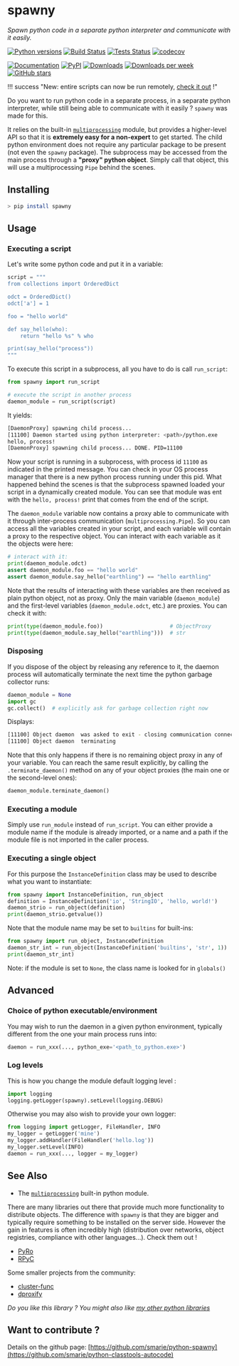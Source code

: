# spawny

*Spawn python code in a separate python interpreter and communicate with it easily.*

[![Python versions](https://img.shields.io/pypi/pyversions/getversion.svg)](https://pypi.python.org/pypi/getversion/) [![Build Status](https://travis-ci.org/smarie/python-spawny.svg?branch=master)](https://travis-ci.org/smarie/python-spawny) [![Tests Status](https://smarie.github.io/python-spawny/junit/junit-badge.svg?dummy=8484744)](https://smarie.github.io/python-spawny/junit/report.html) [![codecov](https://codecov.io/gh/smarie/python-spawny/branch/master/graph/badge.svg)](https://codecov.io/gh/smarie/python-spawny)

[![Documentation](https://img.shields.io/badge/doc-latest-blue.svg)](https://smarie.github.io/python-spawny/) [![PyPI](https://img.shields.io/pypi/v/spawny.svg)](https://pypi.python.org/pypi/spawny/) [![Downloads](https://pepy.tech/badge/spawny)](https://pepy.tech/project/spawny) [![Downloads per week](https://pepy.tech/badge/spawny/week)](https://pepy.tech/project/spawny) [![GitHub stars](https://img.shields.io/github/stars/smarie/python-spawny.svg)](https://github.com/smarie/python-spawny/stargazers)

!!! success "New: entire scripts can now be run remotely, [check it out](#executing-a-script) !"

Do you want to run python code in a separate process, in a separate python interpreter, while still being able to communicate with it easily ? `spawny` was made for this. 

It relies on the built-in [`multiprocessing`](https://docs.python.org/3/library/multiprocessing.html#module-multiprocessing) module, but provides a higher-level API so that it is **extremely easy for a non-expert** to get started. The child python environment does not require any particular package to be present (not even the `spawny` package). The subprocess may be accessed from the main process through a **"proxy" python object**. Simply call that object, this will use a multiprocessing `Pipe` behind the scenes.

## Installing

```bash
> pip install spawny
```

## Usage

### Executing a script

Let's write some python code and put it in a variable:

```python
script = """
from collections import OrderedDict

odct = OrderedDict()
odct['a'] = 1

foo = "hello world"

def say_hello(who):
    return "hello %s" % who

print(say_hello("process"))    
"""
```

To execute this script in a subprocess, all you have to do is call `run_script`:

```python
from spawny import run_script

# execute the script in another process
daemon_module = run_script(script)
```

It yields:

```bash
[DaemonProxy] spawning child process...
[11100] Daemon started using python interpreter: <path>/python.exe
hello, process!
[DaemonProxy] spawning child process... DONE. PID=11100
```

Now your script is running in a subprocess, with process id `11100` as indicated in the printed message.  You can check in your OS process manager that there is a new python process running under this pid. What happened behind the scenes is that the subprocess spawned loaded your script in a dynamically created module. You can see that module was ent with the `hello, process!` print that comes from the end of the script.


The `daemon_module` variable now contains a proxy able to communicate with it through inter-process communication (`multiprocessing.Pipe`). So you can access all the variables created in your script, and each variable will contain a proxy to the respective object. You can interact with each variable as it the objects were here:

```python
# interact with it:
print(daemon_module.odct)
assert daemon_module.foo == "hello world"
assert daemon_module.say_hello("earthling") == "hello earthling"
```

Note that the results of interacting with these variables are then received as plain python object, not as proxy. Only the main variable (`daemon_module`) and the first-level variables (`daemon_module.odct`, etc.) are proxies. You can check it with:

```python
print(type(daemon_module.foo))                     # ObjectProxy
print(type(daemon_module.say_hello("earthling")))  # str
```

### Disposing

If you dispose of the object by releasing any reference to it, the daemon process will automatically terminate the next time the python garbage collector runs:

```python
daemon_module = None
import gc
gc.collect()  # explicitly ask for garbage collection right now
```

Displays:

```bash
[11100] Object daemon  was asked to exit - closing communication connection
[11100] Object daemon  terminating
```

Note that this only happens if there is no remaining object proxy in any of your variable.
You can reach the same result explicitly, by calling the `.terminate_daemon()` method on any of your object proxies (the main one or the second-level ones):

```python
daemon_module.terminate_daemon()
```

### Executing a module

Simply use `run_module` instead of `run_script`. You can either provide a module name if the module is already imported, or a name and a path if the module file is not imported in the caller process.

### Executing a single object

For this purpose the `InstanceDefinition` class may be used to describe what you want to instantiate:

```python
from spawny import InstanceDefinition, run_object
definition = InstanceDefinition('io', 'StringIO', 'hello, world!')
daemon_strio = run_object(definition)
print(daemon_strio.getvalue())
```

Note that the module name may be set to `builtins` for built-ins:

```python
from spawny import run_object, InstanceDefinition
daemon_str_int = run_object(InstanceDefinition('builtins', 'str', 1))
print(daemon_str_int)
```

Note: if the module is set to `None`, the class name is looked for in `globals()`

## Advanced

### Choice of python executable/environment

You may wish to run the daemon in a given python environment, typically different from the one your main process runs into:

```python
daemon = run_xxx(..., python_exe='<path_to_python.exe>')
```


### Log levels

This is how you change the module default logging level : 

```python
import logging
logging.getLogger(spawny).setLevel(logging.DEBUG)
```

Otherwise you may also wish to provide your own logger:

```python
from logging import getLogger, FileHandler, INFO
my_logger = getLogger('mine')
my_logger.addHandler(FileHandler('hello.log'))
my_logger.setLevel(INFO)
daemon = run_xxx(..., logger = my_logger)
```


## See Also

 * The [`multiprocessing`](https://docs.python.org/3/library/multiprocessing.html#module-multiprocessing) built-in python module.


There are many libraries out there that provide much more functionality to distribute objects. The difference with `spawny` is that they are bigger and typically require something to be installed on the server side. However the gain in features is often incredibly high (distribution over networks, object registries, compliance with other languages...). Check them out ! 

 * [PyRo](https://pythonhosted.org/Pyro4/)
 * [RPyC](https://rpyc.readthedocs.io/en/latest/)


Some smaller projects from the community:

 * [cluster-func](https://pypi.python.org/pypi/cluster-func)
 * [dproxify](https://pypi.python.org/pypi/dproxify)


*Do you like this library ? You might also like [my other python libraries](https://github.com/smarie?utf8=%E2%9C%93&tab=repositories&q=&type=&language=python)* 

## Want to contribute ?

Details on the github page: [https://github.com/smarie/python-spawny](https://github.com/smarie/python-classtools-autocode) 
